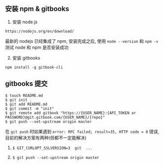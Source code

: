 ## 安装 npm & gitbooks
1. 安装 node.js
```
https://nodejs.org/en/download/
```
最新的 nodejs 已经集成了 npm, 安装完成之后,
使用 `node --version` 和 `npm -v` 测试 node 和 npm 是否安装成功

2. 安装 gitbooks
```
npm install -g gitbook-cli
```

## gitbooks 提交
```
$ touch README.md
$ git init .
$ git add README.md
$ git commit -m "init"
$ git remote add gitbook "https://{USER_NAME}:{API_TOKEN or PASSWORD}@git.gitbook.com/{USER_NAME}/{repo}"
$ git push --set-upstream origin master
```
在 `git push` 时如果遇到 `error: RPC failed; result=35, HTTP code = 0` 错误,
目前的解决方案有两种(但都不一定能解决)
1. `$ GIT_CURLOPT_SSLVERSION=3  git  ...`

2. `$ git push --set-upstream origin master`
